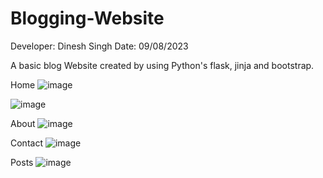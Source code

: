 # Blogging-Website

Developer: Dinesh Singh
Date: 09/08/2023

A basic blog Website created by using Python's flask, jinja and bootstrap.

Home
![image](https://github.com/Dinesh-0239/Blogging-Website/assets/114934305/5d4508b7-9b2f-4910-b587-2688016e7313)

![image](https://github.com/Dinesh-0239/Blogging-Website/assets/114934305/07fc8550-e95f-4bd9-bad8-a91dd43d0d5f)

About
![image](https://github.com/Dinesh-0239/Blogging-Website/assets/114934305/d655614f-c75c-4783-ae4b-5214968dda56)

Contact
![image](https://github.com/Dinesh-0239/Blogging-Website/assets/114934305/24365fa3-63a3-40c6-a508-afd99a753950)

Posts
![image](https://github.com/Dinesh-0239/Blogging-Website/assets/114934305/6af6424c-35ab-4280-b56f-5db4057d9bc2)

